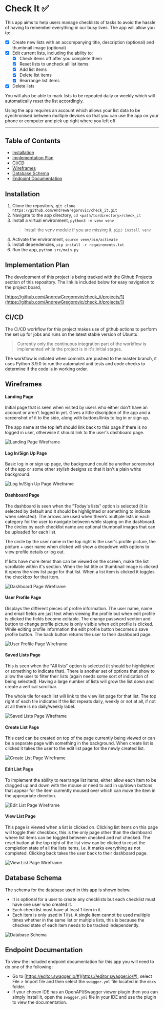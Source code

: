 # Check It :white_check_mark:

This app aims to help users manage checklists of tasks to avoid the hassle of having to remember everything in our busy lives. The app will allow you to:
- [x] Create new lists with an accompanying title, description (optional) and thumbnail image (optional)
- [x] Edit current lists, including the ability to:
    - [x] Check items off after you complete them
    - [x] Reset lists to uncheck all list items
    - [x] Add list items
    - [x] Delete list items
    - [x] Rearrange list items
- [x] Delete lists

You will also be able to mark lists to be repeated daily or weekly which will automatically reset the list accordingly.

Using the app requires an account which allows your list data to be synchronised between multiple devices so that you can use the app on your phone or computer and pick up right where you left off.

---

## Table of Contents
- [Installation](#installation)
- [Implementation Plan](#implementation-plan)
- [CI/CD](#ci-cd)
- [Wireframes](#wireframes)
- [Database Schema](#database-schema)
- [Endpoint Documentation](#endpoint-documentation)

## Installation

1. Clone the repository, `git clone https://github.com/AndrewGregorovic/check_it.git`
2. Navigate to the app directory, `cd <path/to/directory>/check_it`
3. Install a virtual environment, `python3 -m venv venv`
    > Install the venv module if you are missing it, `pip3 install venv`
4. Activate the environment, `source venv/bin/activate`
5. Install dependencies, `pip install -r requirements.txt`
6. Run the app, `python src/main.py`

## Implementation Plan

The development of this project is being tracked with the Github Projects section of this repository. The link is included below for easy navigation to the project board,

[https://github.com/AndrewGregorovic/check_it/projects/1](https://github.com/AndrewGregorovic/check_it/projects/1)

## CI/CD

The CI/CD workflow for this project makes use of github actions to perform the set up for jobs and runs on the latest stable version of Ubuntu.

> Currently only the continuous integration part of the workflow is implemented while the project is in it's initial stages.

The workflow is initiated when commits are pushed to the master branch, it uses Python 3.9.0 to run the automated unit tests and code checks to determine if the code is in working order.

## Wireframes

#### Landing Page
Initial page that is seen when visited by users who either don't have an account or aren't logged in yet. Gives a little discription of the app and a screenshot of it to the side, along with buttons/links to log in or sign up.

The app name at the top left should link back to this page if there is no logged in user, otherwise it should link to the user's dashboard page.

![Landing Page Wireframe](docs/wireframes/landing_page.png)

#### Log In/Sign Up Page
Basic log in or sign up page, the background could be another screenshot of the app or some other stylish designs so that it isn't a plain white background.

![Log In/Sign Up Page Wireframe](docs/wireframes/login_signup_page.png)

#### Dashboard Page
The dashboard is seen when the "Today's lists" option is selected (it is selected by default and it should be highlighted or something to indicate when selected). The arrows are used when there's multiple lists in each category for the user to navigate between while staying on the dashboard. The circles by each checklist name are optional thumbnail images that can be uploaded for each list.

The circle by the user name in the top right is the user's profile picture, the picture + user name when clicked will show a dropdown with options to view profile details or log out.

If lists have more items than can be viewed on the screen, make the list scrollable within it's section. When the list title or thumbnail image is clicked it opens the view list page for that list. When a list item is clicked it toggles the checkbox for that item.

![Dashboard Page Wireframe](docs/wireframes/dashboard_page.png)

#### User Profile Page
Displays the different pieces of profile information. The user name, name and email fields are just text when viewing the profile but when edit profile is clicked the fields become editable. The change password section and button to change profile picture is only visible when edit profile is clicked. While editing profile information the edit profile button becomes a save profile button. The back button returns the user to their dashboard page.

![User Profile Page Wireframe](docs/wireframes/user_profile_page.png)

#### Saved Lists Page
This is seen when the "All lists" option is selected (it should be highlighted or something to indicate that). There is another set of options that show to allow the user to filter their lists (again needs some sort of indication of being selected). Having a large number of lists will grow the list down and create a vertical scrollbar.

The whole tile for each list will link to the view list page for that list. The top right of each tile indicates if the list repeats daily, weekly or not at all, if not at all there is no daily/weekly label.

![Saved Lists Page Wireframe](docs/wireframes/saved_lists_page.png)

#### Create List Page
This card can be created on top of the page currently being viewed or can be a separate page with something in the background. When create list is clicked it takes the user to the edit list page for the newly created list.

![Create List Page Wireframe](docs/wireframes/create_list_page.png)

#### Edit List Page
To implement the ability to rearrange list items, either allow each item to be dragged up and down with the mouse or need to add in up/down buttons that appear for the item currently moused over which can move the item in the appropriate direction.

![Edit List Page Wireframe](docs/wireframes/edit_list_page.png)

#### View List Page
This page is viewed when a list is clicked on. Clicking list items on this page will toggle their checkbox, this is the only page other than the dashboard where list items can be toggled between checked and not checked. The reset button at the top right of the list view can be clicked to reset the completion state of all the lists items, i.e. it marks everything as not completed. Clicking back takes the user back to their dashboard page.

![View List Page Wireframe](docs/wireframes/view_list_page.png)

## Database Schema

The schema for the database used in this app is shown below.
- It is optional for a user to create any checklists but each checklist must have one user who created it.
- Each checklist must have at least 1 item in it.
- Each item is only used in 1 list. A single item cannot be used multiple times whether in the same list or multiple lists, this is because the checked state of each item needs to be tracked independently.

![Database Schema](docs/database/database_schema.png)

## Endpoint Documentation

To view the included endpoint documentation for this app you will need to do one of the following:
- Go to [https://editor.swagger.io/#](https://editor.swagger.io/#), select File > Import file and then select the `swagger.yml` file located in the `docs` folder.
- If your chosen IDE has an OpenAPI/Swagger viewer plugin then you can simply install it, open the `swagger.yml` file in your IDE and use the plugin to view the documentation.